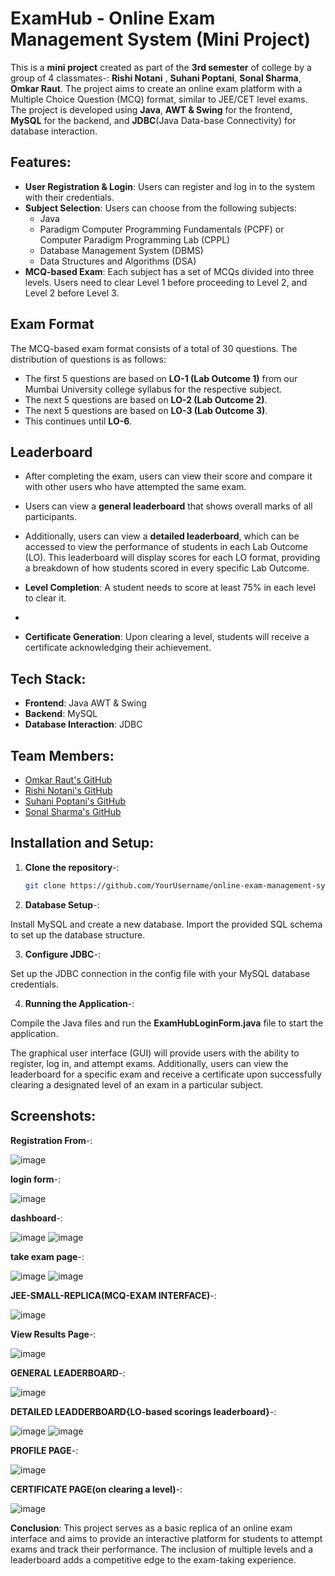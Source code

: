 # ExamHub - Online Exam Management System (Mini Project)

This is a **mini project** created as part of the **3rd semester** of college by a group of 4 classmates-: **Rishi Notani** , **Suhani Poptani**, **Sonal Sharma**, **Omkar Raut**. The project aims to create an online exam platform with a Multiple Choice Question (MCQ) format, similar to JEE/CET level exams. The project is developed using **Java**, **AWT & Swing** for the frontend, **MySQL** for the backend, and **JDBC**(Java Data-base Connectivity) for database interaction.

## Features:
- **User Registration & Login**: Users can register and log in to the system with their credentials.
- **Subject Selection**: Users can choose from the following subjects:
  - Java
  - Paradigm Computer Programming Fundamentals (PCPF) or Computer Paradigm Programming Lab (CPPL)
  - Database Management System (DBMS)
  - Data Structures and Algorithms (DSA)
- **MCQ-based Exam**: Each subject has a set of MCQs divided into three levels. Users need to clear Level 1 before proceeding to Level 2, and Level 2 before Level 3.
  
## Exam Format
The MCQ-based exam format consists of a total of 30 questions. The distribution of questions is as follows:
- The first 5 questions are based on **LO-1 (Lab Outcome 1)** from our Mumbai University college syllabus for the respective subject.
- The next 5 questions are based on **LO-2 (Lab Outcome 2)**.
- The next 5 questions are based on **LO-3 (Lab Outcome 3)**.
- This continues until **LO-6**.

## Leaderboard
- After completing the exam, users can view their score and compare it with other users who have attempted the same exam.
- Users can view a **general leaderboard** that shows overall marks of all participants.
- Additionally, users can view a **detailed leaderboard**, which can be accessed to view the performance of students in each Lab Outcome (LO). This leaderboard will display scores for each LO format, providing a breakdown of how students scored in every specific Lab Outcome.

- **Level Completion**: A student needs to score at least 75% in each level to clear it.
- 
- **Certificate Generation**: Upon clearing a level, students will receive a certificate acknowledging their achievement.

## Tech Stack:
- **Frontend**: Java AWT & Swing
- **Backend**: MySQL
- **Database Interaction**: JDBC

## Team Members:
- [Omkar Raut's GitHub](https://github.com/omkar454)
- [Rishi Notani's GitHub](https://github.com/Rishinotani99)
- [Suhani Poptani's GitHub](https://github.com/suhanip152)
- [Sonal Sharma's GitHub](https://github.com/SonalUsername)

## Installation and Setup:

1. **Clone the repository**-:
   ```bash
   git clone https://github.com/YourUsername/online-exam-management-system.git
   ```

2. **Database Setup**-:

Install MySQL and create a new database.
Import the provided SQL schema to set up the database structure.

3. **Configure JDBC**-:

Set up the JDBC connection in the config file with your MySQL database credentials.

4. **Running the Application**-:

Compile the Java files and run the **ExamHubLoginForm.java** file to start the application.


The graphical user interface (GUI) will provide users with the ability to register, log in, and attempt exams. Additionally, users can view the leaderboard for a specific exam and receive a certificate upon successfully clearing a designated level of an exam in a particular subject.

## Screenshots:
**Registration From**-:

![image](https://github.com/user-attachments/assets/350db972-9ce9-4d92-aac9-3a76ae5661cd)

**login form**-:

![image](https://github.com/user-attachments/assets/3e202366-6301-4d0e-89ce-4b77be383e19)

**dashboard**-:

![image](https://github.com/user-attachments/assets/7d30cff2-dbc9-41aa-9b94-b151641e24b3)
![image](https://github.com/user-attachments/assets/7e28a3ff-1c92-4e62-a7e7-3d0024354110)

**take exam page**-:

![image](https://github.com/user-attachments/assets/6adfd6a6-2f3c-4fe1-bb79-859660961ce3)
![image](https://github.com/user-attachments/assets/7e258346-143b-45fd-b807-fa0012077c6b)

**JEE-SMALL-REPLICA(MCQ-EXAM INTERFACE)**-:

![image](https://github.com/user-attachments/assets/dfad9c3a-0d35-4c1e-b84f-3cb5920fa449)

**View Results Page**-:

![image](https://github.com/user-attachments/assets/f96ddaa9-78b6-45ef-af8f-ee5432e92e72)

**GENERAL LEADERBOARD**-:

![image](https://github.com/user-attachments/assets/c165c9f6-02ff-48d8-9e0f-972f46f74bff)

**DETAILED LEADDERBOARD{LO-based scorings leaderboard}**-:

![image](https://github.com/user-attachments/assets/35b9ddf5-de33-4107-90e4-a00c08d6a8bc)
![image](https://github.com/user-attachments/assets/49166182-1b5e-4888-a2ec-ecdb90802ee9)

**PROFILE PAGE**-:

![image](https://github.com/user-attachments/assets/eed756b5-2840-4d73-90ff-97e23e53e994) 

**CERTIFICATE PAGE(on clearing a level)**-:

![image](https://github.com/user-attachments/assets/eced99e0-bc09-4438-92ee-7fd80803ca9b)


**Conclusion**:
This project serves as a basic replica of an online exam interface and aims to provide an interactive platform for students to attempt exams and track their performance. The inclusion of multiple levels and a leaderboard adds a competitive edge to the exam-taking experience.
